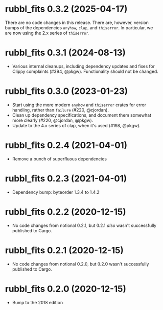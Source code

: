 # rubbl_fits 0.3.2 (2025-04-17)

There are no code changes in this release. There are, however, version bumps of
the dependencies `anyhow`, `clap`, and `thiserror`. In particular, we are now
using the 2.x series of `thiserror`.


# rubbl_fits 0.3.1 (2024-08-13)

- Various internal cleanups, including dependency updates and fixes for Clippy
  complaints (#394, @pkgw). Functionality should not be changed.


# rubbl_fits 0.3.0 (2023-01-23)

- Start using the more modern `anyhow` and `thiserror` crates for error
  handling, rather than `failure` (#220, @cjordan).
- Clean up dependency specifications, and document them somewhat more clearly
  (#220, @cjordan, @pkgw).
- Update to the 4.x series of clap, when it's used (#198, @pkgw).


# rubbl_fits 0.2.4 (2021-04-01)

- Remove a bunch of superfluous dependencies


# rubbl_fits 0.2.3 (2021-04-01)

- Dependency bump: byteorder 1.3.4 to 1.4.2


# rubbl_fits 0.2.2 (2020-12-15)

- No code changes from notional 0.2.1, but 0.2.1 *also* wasn't successfully
  published to Cargo.


# rubbl_fits 0.2.1 (2020-12-15)

- No code changes from notional 0.2.0, but 0.2.0 wasn't successfully published
  to Cargo.


# rubbl_fits 0.2.0 (2020-12-15)

- Bump to the 2018 edition
